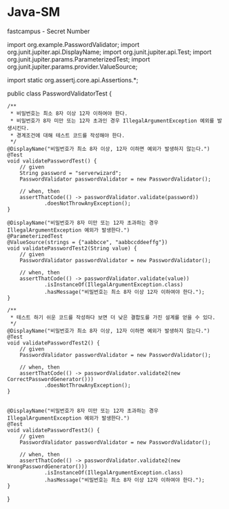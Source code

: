 # Java-SM
fastcampus - Secret Number

import org.example.PasswordValidator;
import org.junit.jupiter.api.DisplayName;
import org.junit.jupiter.api.Test;
import org.junit.jupiter.params.ParameterizedTest;
import org.junit.jupiter.params.provider.ValueSource;

import static org.assertj.core.api.Assertions.*;

public class PasswordValidatorTest {

    /**
     * 비밀번호는 최소 8자 이상 12자 이하여야 한다.
     * 비밀번호가 8자 미만 또는 12자 초과인 경우 IllegalArgumentException 예외를 발생시킨다.
     * 경계조건에 대해 테스트 코드를 작성해야 한다.
     */
    @DisplayName("비밀번호가 최소 8자 이상, 12자 이하면 예외가 발생하지 않는다.")
    @Test
    void validatePasswordTest() {
        // given
        String password = "serverwizard";
        PasswordValidator passwordValidator = new PasswordValidator();

        // when, then
        assertThatCode(() -> passwordValidator.validate(password))
                .doesNotThrowAnyException();
    }

    @DisplayName("비밀번호가 8자 미만 또는 12자 초과하는 경우 IllegalArgumentException 예외가 발생한다.")
    @ParameterizedTest
    @ValueSource(strings = {"aabbcce", "aabbccddeeffg"})
    void validatePasswordTest2(String value) {
        // given
        PasswordValidator passwordValidator = new PasswordValidator();

        // when, then
        assertThatCode(() -> passwordValidator.validate(value))
                .isInstanceOf(IllegalArgumentException.class)
                .hasMessage("비밀번호는 최소 8자 이상 12자 이하여야 한다.");
    }

    /**
     * 테스트 하기 쉬운 코드를 작성하다 보면 더 낮은 결합도를 가진 설계를 얻을 수 있다.
     */
    @DisplayName("비밀번호가 최소 8자 이상, 12자 이하면 예외가 발생하지 않는다.")
    @Test
    void validatePasswordTest2() {
        // given
        PasswordValidator passwordValidator = new PasswordValidator();

        // when, then
        assertThatCode(() -> passwordValidator.validate2(new CorrectPasswordGenerator()))
                .doesNotThrowAnyException();
    }


    @DisplayName("비밀번호가 8자 미만 또는 12자 초과하는 경우 IllegalArgumentException 예외가 발생한다.")
    @Test
    void validatePasswordTest3() {
        // given
        PasswordValidator passwordValidator = new PasswordValidator();

        // when, then
        assertThatCode(() -> passwordValidator.validate2(new WrongPasswordGenerator()))
                .isInstanceOf(IllegalArgumentException.class)
                .hasMessage("비밀번호는 최소 8자 이상 12자 이하여야 한다.");
    }
}
